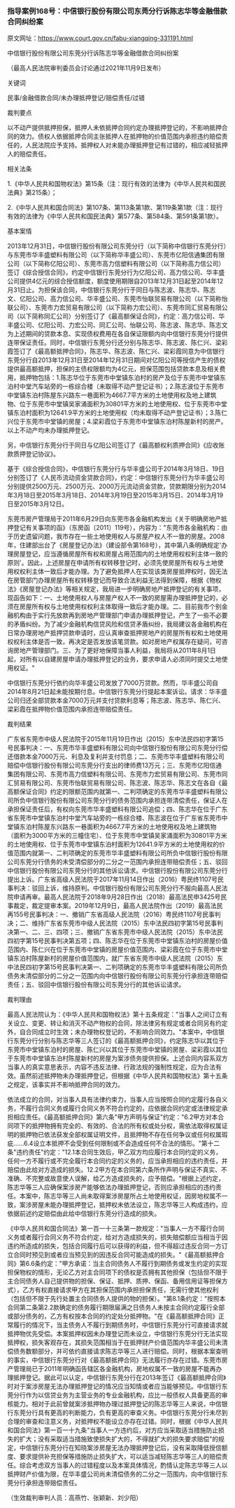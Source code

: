 ### 指导案例168号：中信银行股份有限公司东莞分行诉陈志华等金融借款合同纠纷案
原文网址：https://www.court.gov.cn/fabu-xiangqing-331191.html

中信银行股份有限公司东莞分行诉陈志华等金融借款合同纠纷案

（最高人民法院审判委员会讨论通过2021年11月9日发布）

关键词

民事/金融借款合同/未办理抵押登记/赔偿责任/过错

裁判要点

以不动产提供抵押担保，抵押人未依抵押合同约定办理抵押登记的，不影响抵押合同的效力。债权人依据抵押合同主张抵押人在抵押物的价值范围内承担违约赔偿责任的，人民法院应予支持。抵押权人对未能办理抵押登记有过错的，相应减轻抵押人的赔偿责任。

相关法条

1.《中华人民共和国物权法》第15条（注：现行有效的法律为《中华人民共和国民法典》第215条）；

2.《中华人民共和国合同法》第107条、第113条第1款、第119条第1款（注：现行有效的法律为《中华人民共和国民法典》第577条、第584条、第591条第1款）。

基本案情

2013年12月31日，中信银行股份有限公司东莞分行（以下简称中信银行东莞分行）与东莞市华丰盛塑料有限公司（以下简称华丰盛公司）、东莞市亿阳信通集团有限公司（以下简称亿阳公司）、东莞市高力信塑料有限公司（以下简称高力信公司）签订《综合授信合同》，约定中信银行东莞分行为亿阳公司、高力信公司、华丰盛公司提供4亿元的综合授信额度，额度使用期限自2013年12月31日起至2014年12月31日止。为担保该合同，中信银行东莞分行于同日与陈志波、陈志华、陈志文、亿阳公司、高力信公司、华丰盛公司、东莞市怡联贸易有限公司（以下简称怡联公司）、东莞市力宏贸易有限公司（以下简称力宏公司）、东莞市同汇贸易有限公司（以下简称同汇公司）分别签订了《最高额保证合同》，约定：高力信公司、华丰盛公司、亿阳公司、力宏公司、同汇公司、怡联公司、陈志波、陈志华、陈志文为上述期间的贷款本息、实现债权费用在各自保证限额内向中信银行东莞分行提供连带保证责任。同时，中信银行东莞分行还分别与陈志华、陈志波、陈仁兴、梁彩霞签订了《最高额抵押合同》，陈志华、陈志波、陈仁兴、梁彩霞同意为中信银行东莞分行自2013年12月31日至2014年12月31日期间对亿阳公司等授信产生的债权提供最高额抵押，担保的主债权限额均为4亿元，担保范围包括贷款本息及相关费用，抵押物包括：1.陈志华位于东莞市中堂镇东泊村的房产及位于东莞市中堂镇东泊村中堂汽车站旁的一栋综合楼（未取得不动产登记证书）；2.陈志波位于东莞市中堂镇东泊村陈屋东兴路东一巷面积为4667.7平方米的土地使用权及地上建筑物、位于东莞市中堂镇吴家涌面积为30801平方米的土地使用权、位于东莞市中堂镇东泊村面积为12641.9平方米的土地使用权（均未取得不动产登记证书）；3.陈仁兴位于东莞市中堂镇的房屋；4.梁彩霞位于东莞市中堂镇东泊村陈屋新村的房产。以上不动产均未办理抵押登记。

另，中信银行东莞分行于同日与亿阳公司签订了《最高额权利质押合同》《应收账款质押登记协议》。

基于《综合授信合同》，中信银行东莞分行与华丰盛公司于2014年3月18日、19日分别签订了《人民币流动资金贷款合同》，约定：中信银行东莞分行为华丰盛公司分别提供2500万元、2500万元、2000万元流动资金贷款，贷款期限分别为2014年3月18日至2015年3月18日、2014年3月19日至2015年3月15日、2014年3月19日至2015年3月12日。

东莞市房产管理局于2011年6月29日向东莞市各金融机构发出《关于明确房地产抵押登记有关事项的函》（东房函〔2011〕119号），内容为："东莞市各金融机构：由于历史遗留问题，我市存在一些土地使用权人与房屋产权人不一致的房屋。2008年，住建部出台了《房屋登记办法》（建设部令第168号），其中第八条明确规定'办理房屋登记，应当遵循房屋所有权和房屋占用范围内的土地使用权权利主体一致的原则'。因此，上述房屋在申请所有权转移登记时，必须先使房屋所有权与土地使用权权利主体一致后才能办理。为了避免抵押人在实现该类房屋抵押权时，因无法在房管部门办理房屋所有权转移登记而导致合法利益无法得到保障，根据《物权法》《房屋登记办法》等相关规定，我局进一步明确房地产抵押登记的有关事项，现函告如下：一、土地使用权人与房屋产权人不一致的房屋需办理抵押登记的，必须在房屋所有权与土地使用权权利主体取得一致后才能办理。二、目前我市个别金融机构由于实行先放款再到房地产管理部门申请办理抵押登记，产生了一些不必要的矛盾纠纷。为了减少金融机构信贷风险和信贷矛盾纠纷，我局建议各金融机构在日常办理房地产抵押贷款申请时，应认真审查抵押房地产的房屋所有权和土地使用权权利主体是否一致，再决定是否发放该笔贷款。如对房地产权属存在疑问，可咨询房地产管理部门。三、为了更好地保障当事人利益，我局将从2011年8月1日起，对所有以自建房屋申请办理抵押登记的业务，要求申请人必须同时提交土地使用权证。"

中信银行东莞分行依约向华丰盛公司发放了7000万贷款。然而，华丰盛公司自2014年8月21日起未能按期付息。中信银行东莞分行提起本案诉讼。请求：华丰盛公司归还全部贷款本金7000万元并支付贷款利息等；陈志波、陈志华、陈仁兴、梁彩霞在抵押物价值范围内承担连带赔偿责任。

裁判结果

广东省东莞市中级人民法院于2015年11月19日作出（2015）东中法民四初字第15号民事判决：一、东莞市华丰盛塑料有限公司向中信银行股份有限公司东莞分行偿还借款本金7000万元、利息及复利并支付罚息；二、东莞市华丰盛塑料有限公司赔偿中信银行股份有限公司东莞分行支出的律师费13万元；三、东莞市亿阳信通集团有限公司、东莞市高力信塑料有限公司、东莞市力宏贸易有限公司、东莞市同汇贸易有限公司、东莞市怡联贸易有限公司、陈志波、陈志华、陈志文在各自《最高额保证合同》约定的限额范围内就第一、二判项确定的东莞市华丰盛塑料有限公司所负中信银行股份有限公司东莞分行的债务范围内承担连带清偿责任，保证人在承担保证责任后，有权向东莞市华丰盛塑料有限公司追偿；四、陈志华在位于广东省东莞市中堂镇东泊村中堂汽车站旁的一栋综合楼、陈志波在位于广东省东莞市中堂镇东泊村陈屋东兴路东一巷面积为4667.7平方米的土地使用权及地上建筑物（面积为3000平方米的三幢住宅）、位于东莞市中堂镇吴家涌面积为30801平方米的土地使用权、位于东莞市中堂镇东泊村面积为12641.9平方米的土地使用权的价值范围内就第一、二判项确定的东莞市华丰盛塑料有限公司所负中信银行股份有限公司东莞分行债务的未受清偿部分的二分之一范围内承担连带赔偿责任；五、驳回中信银行股份有限公司东莞分行的其他诉讼请求。中信银行股份有限公司东莞分行提出上诉。广东省高级人民法院于2017年11月14日作出（2016）粤民终1107号民事判决：驳回上诉，维持原判。中信银行股份有限公司东莞分行不服向最高人民法院申请再审。最高人民法院于2018年9月28日作出（2018）最高法民申3425号民事裁定，裁定提审本案。2019年12月9日，最高人民法院作出（2019）最高法民再155号民事判决：一、撤销广东省高级人民法院（2016）粤民终1107号民事判决；二、维持广东省东莞市中级人民法院（2015）东中法民四初字第15号民事判决第一、二、三、四项；三、撤销广东省东莞市中级人民法院（2015）东中法民四初字第15号民事判决第五项；四、陈志华在位于东莞市中堂镇东泊村的房屋价值范围内、陈仁兴在位于东莞市中堂镇的房屋价值范围内、梁彩霞在位于东莞市中堂镇东泊村陈屋新村的房屋价值范围内，就广东省东莞市中级人民法院（2015）东中法民四初字第15号民事判决第一、二判项确定的东莞市华丰盛塑料有限公司所负债务未清偿部分的二分之一范围内向中信银行股份有限公司东莞分行承担连带赔偿责任；五、驳回中信银行股份有限公司东莞分行的其他诉讼请求。

裁判理由

最高人民法院认为：《中华人民共和国物权法》第十五条规定："当事人之间订立有关设立、变更、转让和消灭不动产物权的合同，除法律另有规定或者合同另有约定外，自合同成立时生效；未办理物权登记的，不影响合同效力。"本案中，中信银行东莞分行分别与陈志华等三人签订的《最高额抵押合同》，约定陈志华以其位于东莞市中堂镇东泊村的房屋、陈仁兴以其位于东莞市中堂镇的房屋、梁彩霞以其位于东莞市中堂镇东泊村陈屋新村的房屋为案涉债务提供担保。上述合同内容系双方当事人的真实意思表示，内容不违反法律、行政法规的强制性规定，应为合法有效。虽然前述抵押物未办理抵押登记，但根据《中华人民共和国物权法》第十五条之规定，该事实并不影响抵押合同的效力。

依法成立的合同，对当事人具有法律约束力，当事人应当按照合同约定履行各自义务，不履行合同义务或履行合同义务不符合约定的，应依据合同约定或法律规定承担相应责任。《最高额抵押合同》第六条"甲方声明与保证"约定："6.2甲方对本合同项下的抵押物拥有完全的、有效的、合法的所有权或处分权，需依法取得权属证明的抵押物已依法获发全部权属证明文件，且抵押物不存在任何争议或任何权属瑕疵......6.4设立本抵押不会受到任何限制或不会造成任何不合法的情形。"第十二条"违约责任"约定："12.1本合同生效后，甲乙双方均应履行本合同约定的义务，任何一方不履行或不完全履行本合同约定的义务的，应当承担相应的违约责任，并赔偿由此给对方造成的损失。12.2甲方在本合同第六条所作声明与保证不真实、不准确、不完整或故意使人误解，给乙方造成损失的，应予赔偿。"根据上述约定，陈志华等三人应确保案涉房产能够依法办理抵押登记，否则应承担相应的违约责任。本案中，陈志华等三人尚未取得案涉房屋所占土地使用权证，因房地权属不一致，案涉房屋未能办理抵押登记，抵押权未依法设立，陈志华等三人构成违约，应依据前述约定赔偿由此给中信银行东莞分行造成的损失。

《中华人民共和国合同法》第一百一十三条第一款规定："当事人一方不履行合同义务或者履行合同义务不符合约定，给对方造成损失的，损失赔偿额应当相当于因违约所造成的损失，包括合同履行后可以获得的利益，但不得超过违反合同一方订立合同时预见到或者应当预见到的因违反合同可能造成的损失。"《最高额抵押合同》第6.6条约定："甲方承诺：当主合同债务人不履行到期债务或发生约定的实现担保物权的情形，无论乙方对主合同项下的债权是否拥有其他担保（包括但不限于主合同债务人自己提供物的担保、保证、抵押、质押、保函、备用信用证等担保方式），乙方有权直接请求甲方在其担保范围内承担担保责任，无需行使其他权利（包括但不限于先行处置主合同债务人提供的物的担保）。"第8.1条约定："按照本合同第二条第2.2款确定的债务履行期限届满之日债务人未按主合同约定履行全部或部分债务的，乙方有权按本合同的约定处分抵押物。"在《最高额抵押合同》正常履行的情况下，当主债务人不履行到期债务时，中信银行东莞分行可直接请求就抵押物优先受偿。本案抵押权因未办理登记而未设立，中信银行东莞分行无法实现抵押权，损失客观存在，其损失范围相当于在抵押财产价值范围内华丰盛公司未清偿债务数额部分，并可依约直接请求陈志华等三人进行赔偿。同时，根据本案查明的事实，中信银行东莞分行对《最高额抵押合同》无法履行亦存在过错。东莞市房产管理局已于2011年明确函告辖区各金融机构，房地权属不一致的房屋不能再办理抵押登记。据此可以认定，中信银行东莞分行在2013年签订《最高额抵押合同》时对于案涉房屋无法办理抵押登记的情况应当知情或者应当能够预见。中信银行东莞分行作为以信贷业务为主营业务的专业金融机构，应比一般债权人具备更高的审核能力。相对于此前曾就案涉抵押物办理过抵押登记的陈志华等三人来说，中信银行东莞分行具有更高的判断能力，负有更高的审查义务。中信银行东莞分行未尽到合理的审查和注意义务，对抵押权不能设立亦存在过错。同时，根据《中华人民共和国合同法》第一百一十九条"当事人一方违约后，对方应当采取适当措施防止损失的扩大；没有采取适当措施致使损失扩大的，不得就扩大的损失要求赔偿"的规定，中信银行东莞分行在知晓案涉房屋无法办理抵押登记后，没有采取降低授信额度、要求提供补充担保等措施防止损失扩大，可以适当减轻陈志华等三人的赔偿责任。综合考虑双方当事人的过错程度以及本案具体情况，酌情认定陈志华等三人以抵押财产价值为限，在华丰盛公司尚未清偿债务的二分之一范围内，向中信银行东莞分行承担连带赔偿责任。

（生效裁判审判人员：高燕竹、张颖新、刘少阳）
